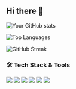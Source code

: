 ## Hi there 👋

![Your GitHub stats](https://github-readme-stats.vercel.app/api?username=callmiAnggi&show_icons=true&theme=radical)

![Top Languages](https://github-readme-stats.vercel.app/api/top-langs/?username=callmiAnggi&layout=compact&theme=radical)

![GitHub Streak](https://github-readme-streak-stats.herokuapp.com/?user=callmiAnggi&theme=radical)

### 🛠 Tech Stack & Tools  

<p align="left">
  <img src="https://img.shields.io/badge/-Python-3776AB?style=flat-square&logo=python&logoColor=white"/>
  <img src="https://img.shields.io/badge/-JavaScript-F7DF1E?style=flat-square&logo=javascript&logoColor=black"/>
  <img src="https://img.shields.io/badge/-React-61DAFB?style=flat-square&logo=react&logoColor=black"/>
  <img src="https://img.shields.io/badge/-TensorFlow-FF6F00?style=flat-square&logo=tensorflow&logoColor=white"/>
  <img src="https://img.shields.io/badge/-VS%20Code-007ACC?style=flat-square&logo=visual-studio-code&logoColor=white"/>
  <img src="https://img.shields.io/badge/-Git-F05032?style=flat-square&logo=git&logoColor=white"/>
</p>




<!--
**callmiAnggi/callmiAnggi** is a ✨ _special_ ✨ repository because its `README.md` (this file) appears on your GitHub profile.

Here are some ideas to get you started:

- 🔭 I’m currently working on ...
- 🌱 I’m currently learning ...
- 👯 I’m looking to collaborate on ...
- 🤔 I’m looking for help with ...
- 💬 Ask me about ...
- 📫 How to reach me: ...
- 😄 Pronouns: ...
- ⚡ Fun fact: ...
-->
